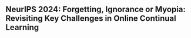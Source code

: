 ## NeurIPS 2024: Forgetting, Ignorance or Myopia: Revisiting Key Challenges in Online Continual Learning



